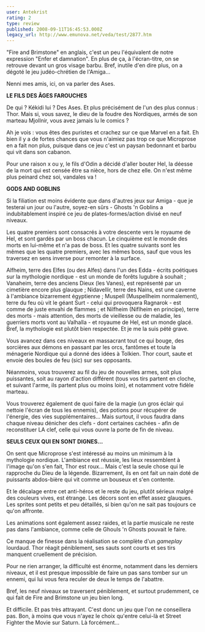```yaml
---
user: Antekrist
rating: 2
type: review
published: 2008-09-11T16:45:53.000Z
legacy_url: http://www.emunova.net/veda/test/2877.htm
---
```

"Fire and Brimstone" en anglais, c'est un peu l'équivalent de notre expression "Enfer et damnation". En plus de ça, à l'écran-titre, on se retrouve devant un gros visage barbu. Bref, inutile d'en dire plus, on a dégoté le jeu judéo-chrétien de l'Amiga...  

Nenni mes amis, ici, on va parler des Ases.  

  

**LE FILS DES ÂGES FAROUCHES**  

De qui ? Kékidi lui ? Des Ases. Et plus précisément de l'un des plus connus : Thor. Mais si, vous savez, le dieu de la foudre des Nordiques, armés de son marteau Mjollnir, vous avez jamais lu le comics ?  

Ah je vois : vous êtes des puristes et crachez sur ce que Marvel en a fait. Eh bien il y a de fortes chances que vous n'aimiez pas trop ce que Microprose en a fait non plus, puisque dans ce jeu c'est un paysan bedonnant et barbu qui vit dans son cabanon.  

Pour une raison x ou y, le fils d'Odin a décidé d'aller bouter Hel, la déesse de la mort qui est censée être sa nièce, hors de chez elle. On n'est même plus peinard chez soi, vandales va !  

  

**GODS AND GOBLINS**  

Si la filiation est moins évidente que dans d'autres jeux sur Amiga - que je testerai un jour ou l'autre, soyez-en sûrs - Ghosts 'n Goblins a indubitablement inspiré ce jeu de plates-formes/action divisé en neuf niveaux.  

Les quatre premiers sont consacrés à votre descente vers le royaume de Hel, et sont gardés par un boss chacun. Le cinquième est le monde des morts en lui-même et n'a pas de boss. Et les quatre suivants sont les mêmes que les quatre premiers, avec les mêmes boss, sauf que vous les traversez en sens inverse pour remonter à la surface.  

Alfheim, terre des Elfes (ou des Alfes) dans l'un des Edda - écrits poétiques sur la mythologie nordique - est un monde de forêts lugubre à souhait ; Vanaheim, terre des anciens Dieux (les Vanes), est représenté par un cimetière encore plus glauque ; Nidavellir, terre des Nains, est une caverne à l'ambiance bizarrement égyptienne ; Muspell (Muspellheim normalement), terre du feu où vit le géant Surt - celui qui provoquera Ragnarok - est comme de juste envahi de flammes ; et Nilfheim (Niflheim en principe), terre des morts - mais attention, des morts de vieillesse ou de maladie, les guerriers morts vont au Valhalla - et royaume de Hel, est un monde glacé. Bref, la mythologie est plutôt bien respectée. Et je me la suis pété grave.  

Vous avancez dans ces niveaux en massacrant tout ce qui bouge, des sorcières aux démons en passant par les orcs, fantômes et toute la ménagerie Nordique qui a donné des idées à Tolkien. Thor court, saute et envoie des boules de feu (sic) sur ses opposants.  

Néanmoins, vous trouverez au fil du jeu de nouvelles armes, soit plus puissantes, soit au rayon d'action différent (tous vos tirs partent en cloche, et suivant l'arme, ils partent plus ou moins loin), et notamment votre fidèle marteau.  

Vous trouverez également de quoi faire de la magie (un gros éclair qui nettoie l'écran de tous les ennemis), des potions pour récupérer de l'énergie, des vies supplémentaires... Mais surtout, il vous faudra dans chaque niveau dénicher des clefs - dont certaines cachées - afin de reconstituer LA clef, celle qui vous ouvre la porte de fin de niveau.  

  

**SEULS CEUX QUI EN SONT DIGNES...**  

On sent que Microprose s'est intéressé au moins un minimum à la mythologie nordique. L'ambiance est réussie, les lieux ressemblent à l'image qu'on s'en fait, Thor est roux... Mais c'est la seule chose qui le rapproche du Dieu de la légende. Bizarrement, ils en ont fait un nain doté de puissants abdos-bière qui vit comme un bouseux et s'en contente.  

Et le décalage entre cet anti-héros et le reste du jeu, plutôt sérieux malgré des couleurs vives, est étrange. Les décors sont en effet assez glauques. Les sprites sont petits et peu détaillés, si bien qu'on ne sait pas toujours ce qu'on affronte.  

Les animations sont également assez raides, et la partie musicale ne reste pas dans l'ambiance, comme celle de Ghouls 'n Ghosts pouvait le faire.  

Ce manque de finesse dans la réalisation se complète d'un _gameplay_ lourdaud. Thor réagit péniblement, ses sauts sont courts et ses tirs manquent cruellement de précision.  

Pour ne rien arranger, la difficulté est énorme, notamment dans les derniers niveaux, et il est presque impossible de faire un pas sans tomber sur un ennemi, qui lui vous fera reculer de deux le temps de l'abattre.  

Bref, les neuf niveaux se traversent péniblement, et surtout prudemment, ce qui fait de Fire and Brimstone un jeu bien long.  

Et difficile. Et pas très attrayant. C'est donc un jeu que l'on ne conseillera pas. Bon, à moins que vous n'ayez le choix qu'entre celui-là et Street Fighter the Movie sur Saturn. Là forcément...